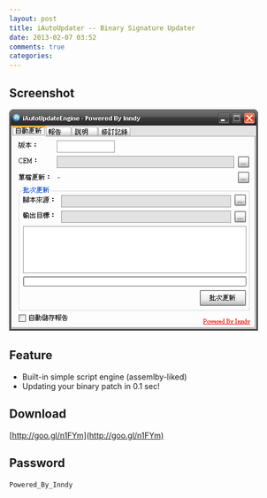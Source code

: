 ```yaml
---
layout: post
title: iAutoUpdater -- Binary Signature Updater
date: 2013-02-07 03:52
comments: true
categories:
---
```


## Screenshot

![screenshot](/images/2013-02-07-binary-signature-updater--9cef17b1--Ia9JQZO.png)

## Feature

* Built-in simple script engine (assemlby-liked)
* Updating your binary patch in 0.1 sec!

## Download

[http://goo.gl/n1FYm](http://goo.gl/n1FYm)

## Password

`Powered_By_Inndy`
